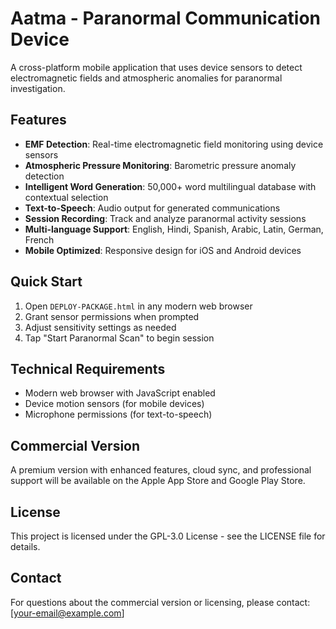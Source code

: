 # Aatma - Paranormal Communication Device

A cross-platform mobile application that uses device sensors to detect electromagnetic fields and atmospheric anomalies for paranormal investigation.

## Features

- **EMF Detection**: Real-time electromagnetic field monitoring using device sensors
- **Atmospheric Pressure Monitoring**: Barometric pressure anomaly detection
- **Intelligent Word Generation**: 50,000+ word multilingual database with contextual selection
- **Text-to-Speech**: Audio output for generated communications
- **Session Recording**: Track and analyze paranormal activity sessions
- **Multi-language Support**: English, Hindi, Spanish, Arabic, Latin, German, French
- **Mobile Optimized**: Responsive design for iOS and Android devices

## Quick Start

1. Open `DEPLOY-PACKAGE.html` in any modern web browser
2. Grant sensor permissions when prompted
3. Adjust sensitivity settings as needed
4. Tap "Start Paranormal Scan" to begin session

## Technical Requirements

- Modern web browser with JavaScript enabled
- Device motion sensors (for mobile devices)
- Microphone permissions (for text-to-speech)

## Commercial Version

A premium version with enhanced features, cloud sync, and professional support will be available on the Apple App Store and Google Play Store.

## License

This project is licensed under the GPL-3.0 License - see the LICENSE file for details.

## Contact

For questions about the commercial version or licensing, please contact: [your-email@example.com]